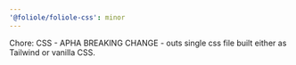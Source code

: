 ```yaml
---
'@foliole/foliole-css': minor
---
```


Chore: CSS - APHA BREAKING CHANGE - outs single css file built either as Tailwind or vanilla CSS.
